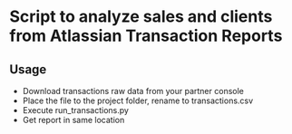 # Script to analyze sales and clients from Atlassian Transaction Reports

## Usage

- Download transactions raw data from your partner console
- Place the file to the project folder, rename to transactions.csv
- Execute run_transactions.py
- Get report in same location